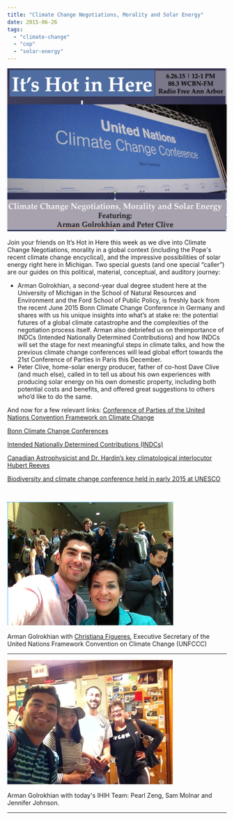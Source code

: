 ```yaml
---
title: "Climate Change Negotiations, Morality and Solar Energy"
date: 2015-06-26
tags: 
  - "climate-change"
  - "cop"
  - "solar-energy"
---
```


![Picture](images/1596373_orig1.png)

Join your friends on It’s Hot in Here this week as we dive into Climate Change Negotiations, morality in a global context (including the Pope's recent climate change encyclical), and the impressive possibilities of solar energy right here in Michigan. Two special guests (and one special “caller”) are our guides on this political, material, conceptual, and auditory journey:<!--more-->

- Arman Golrokhian, a second-year dual degree student here at the University of Michigan in the School of Natural Resources and Environment and the Ford School of Public Policy, is freshly back from the recent June 2015 Bonn Climate Change Conference in Germany and shares with us his unique insights into what’s at stake re: the potential futures of a global climate catastrophe and the complexities of the negotiation process itself. Arman also debriefed us on theimportance of INDCs (Intended Nationally Determined Contributions) and how INDCs will set the stage for next meaningful steps in climate talks, and how the previous climate change conferences will lead global effort towards the 21st Conference of Parties in Paris this December.
- Peter Clive, home-solar energy producer, father of co-host Dave Clive (and much else), called in to tell us about his own experiences with producing solar energy on his own domestic property, including both potential costs and benefits, and offered great suggestions to others who’d like to do the same.

And now for a few relevant links: [Conference of Parties of the United Nations Convention Framework on Climate Change](http://unfccc.int/bodies/body/6383.php)

[Bonn Climate Change Conferences](https://unfccc.int/meetings/bonn_jun_2015/meeting/8856.php)

[Intended Nationally Determined Contributions (INDCs)](http://unfccc.int/focus/indc_portal/items/8766.php)

[Canadian Astrophysicist and Dr. Hardin’s key climatological interlocutor Hubert Reeves](http://www.thecanadianencyclopedia.ca/en/article/reeves-hubert-feature/)

[Biodiversity and climate change conference held in early 2015 at UNESCO](http://www.unesco.org/new/en/media-services/single-view/news/biodiversity_and_climate_change_conference_to_be_held_at_unesco/#.VY9IM-ffepp)

 

![Picture](images/2278161.png)

Arman Golrokhian with [Christiana Figueres](https://en.wikipedia.org/wiki/Christiana_Figueres), Executive Secretary of the United Nations Framework Convention on Climate Change (UNFCCC)

* * *

![Picture](images/90095061.jpg)

Arman Golrokhian with today's IHIH Team: Pearl Zeng, Sam Molnar and Jennifer Johnson.

* * *
